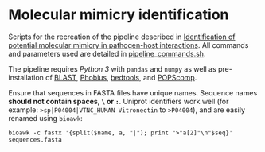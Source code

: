 # Molecular mimicry identification

Scripts for the recreation of the pipeline described in [Identification of potential molecular mimicry in pathogen-host interactions](https://doi.org/10.1101/2023.06.14.544818). All commands and parameters used are detailed in [pipeline_commands.sh](https://github.com/Kayleerich/molecularmimicry/blob/main/pipeline_commands.sh).

The pipeline requires *Python 3* with `pandas` and `numpy` as well as pre-installation of [BLAST](https://www.ncbi.nlm.nih.gov/books/NBK279690/), [Phobius](https://phobius.sbc.su.se/), [bedtools](https://github.com/arq5x/bedtools2), and [POPScomp](https://github.com/Fraternalilab/POPScomp). 

Ensure that sequences in FASTA files have unique names. Sequence names **should not contain spaces, `\` or `:`**. Uniprot identifiers work well (for example: `>sp|P04004|VTNC_HUMAN Vitronectin` to `>P04004`), and are easily renamed using `bioawk`: 

	bioawk -c fastx '{split($name, a, "|"); print ">"a[2]"\n"$seq}' sequences.fasta
